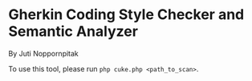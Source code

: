 # Gherkin Coding Style Checker and Semantic Analyzer

By Juti Noppornpitak

To use this tool, please run `php cuke.php <path_to_scan>`.
